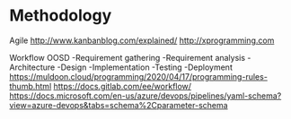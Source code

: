 # Methodology

Agile
http://www.kanbanblog.com/explained/
http://xprogramming.com

Workflow OOSD
-Requirement gathering
-Requirement analysis
-Architecture
-Design
-Implementation
-Testing
-Deployment
https://muldoon.cloud/programming/2020/04/17/programming-rules-thumb.html
https://docs.gitlab.com/ee/workflow/
https://docs.microsoft.com/en-us/azure/devops/pipelines/yaml-schema?view=azure-devops&tabs=schema%2Cparameter-schema
